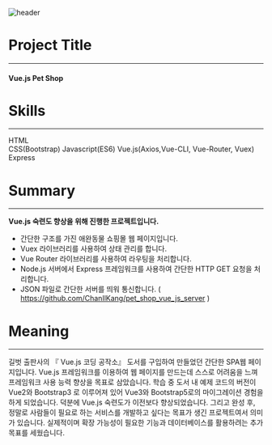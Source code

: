 ![header](https://capsule-render.vercel.app/api?type=cylinder&color=random&height=150&section=header&text=Vue.js%20Pet%20Shop&fontSize=48&animation=fadeIn)

# Project Title
---
#### Vue.js Pet Shop

# Skills
---
HTML  
CSS(Bootstrap)
Javascript(ES6)
Vue.js(Axios,Vue-CLI, Vue-Router, Vuex)
Express

# Summary
---
**Vue.js 숙련도 향상을 위해 진행한 프로젝트입니다.** 
- 간단한 구조를 가진 애완동물 쇼핑몰 웹 페이지입니다.
- Vuex 라이브러리를 사용하여 상태 관리를 합니다.
- Vue Router 라이브러리를 사용하여 라우팅을 처리합니다.
- Node.js 서버에서 Express 프레임워크를 사용하여 간단한 HTTP GET 요청을 처리합니다.
- JSON 파일로 간단한 서버를 띄워 통신합니다.
( https://github.com/ChanIlKang/pet_shop_vue_js_server )

# Meaning
---
길벗 출판사의 『 Vue.js 코딩 공작소』 도서를 구입하여 만들었던 간단한 SPA웹 페이지입니다. Vue.js 프레임워크를 이용하여 웹 페이지를 만드는데 스스로 어려움을 느껴 프레임워크 사용 능력 향상을 목표로 삼았습니다. 학습 중 도서 내 예제 코드의 버전이 Vue2와 Bootstrap3 로 이루어져 있어 Vue3와 Bootstrap5로의 마이그레이션 경험을 하게 되었습니다. 덕분에 Vue.js 숙련도가 이전보다 향상되었습니다. 그리고 완성 후, 정말로 사람들이 필요로 하는 서비스를 개발하고 싶다는 목표가 생긴 프로젝트여서 의미가 있습니다. 실제적이며 확장 가능성이 필요한 기능과 데이터베이스를 활용하려는 추가 목표를 세웠습니다.
